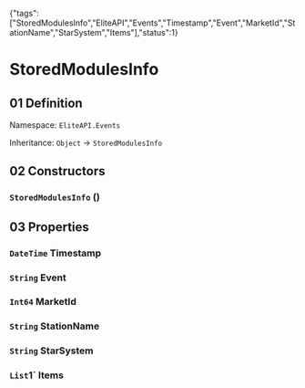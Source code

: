 {"tags":["StoredModulesInfo","EliteAPI","Events","Timestamp","Event","MarketId","StationName","StarSystem","Items"],"status":1}

# StoredModulesInfo

## 01 Definition

Namespace: `EliteAPI.Events`

Inheritance: `Object` → `StoredModulesInfo`

## 02 Constructors

### `StoredModulesInfo` ()

## 03 Properties

### `DateTime` Timestamp

### `String` Event

### `Int64` MarketId

### `String` StationName

### `String` StarSystem

### `List`1` Items

